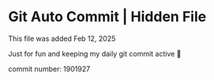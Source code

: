 # Git Auto Commit | Hidden File

This file was added Feb 12, 2025

Just for fun and keeping my daily git commit active 🤪

commit number: 1901927
